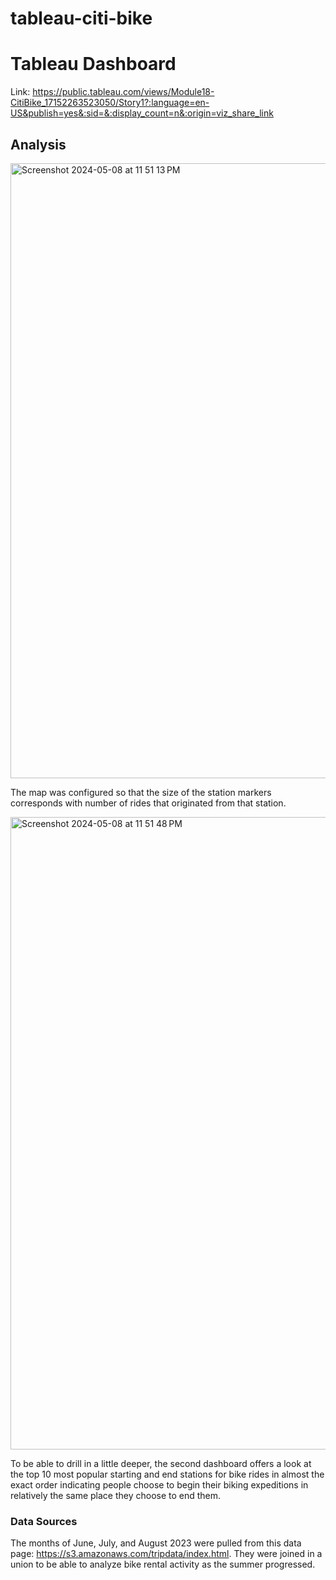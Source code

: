 # tableau-citi-bike
# Tableau Dashboard
Link: https://public.tableau.com/views/Module18-CitiBike_17152263523050/Story1?:language=en-US&publish=yes&:sid=&:display_count=n&:origin=viz_share_link

## Analysis


<img width="984" alt="Screenshot 2024-05-08 at 11 51 13 PM" src="https://github.com/ndchian/tableau-citi-bike/assets/153045237/5ed4068a-6150-474a-93c3-8e63dc5f5b8e">

The map was configured so that the size of the station markers corresponds with number of rides that originated from that station. 

<img width="1012" alt="Screenshot 2024-05-08 at 11 51 48 PM" src="https://github.com/ndchian/tableau-citi-bike/assets/153045237/1046de5a-147a-4b66-a7e3-3cc24c00c430">

To be able to drill in a little deeper, the second dashboard offers a look at the top 10 most popular starting and end stations for bike rides in almost the exact order indicating people choose to begin their biking expeditions in relatively the same place they choose to end them. 

### Data Sources
The months of June, July, and August 2023 were pulled from this data page: https://s3.amazonaws.com/tripdata/index.html. They were joined in a union to be able to analyze bike rental activity as the summer progressed.
